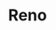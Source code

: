 ---
title: Reno
crosslinks:
- livven
- autotldr
- FML
- appliancerepair
- SJEarthquakes
- Serendipity
- prephysicianassistant
- verizon
- gatekeeping
- learnprogramming
- modnews
---